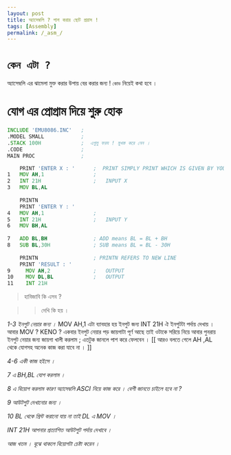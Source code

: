 ```yaml
---
layout: post
title: অ্যাসেম্বলি ? পাশ করার ছোট প্রয়াস ! 
tags: [Assembly]
permalink: /_asm_/
---
```


# `কেন এটা ?`
অ্যাসেম্বলি এর ঝামেলা মুক্ত করার উপায় বের করার জন্য ! `কোড` নিয়েই কথা হবে । 

# যোগ এর প্রোগ্রাম দিয়ে শুরু হোক
```asm
INCLUDE 'EMU8086.INC'   ;
.MODEL SMALL            ;
.STACK 100H             ;  এগুলু ফরয ! মুখস্ত করে নেন ।
.CODE                   ;
MAIN PROC               ; 

    PRINT 'ENTER X : '      ;  PRINT SIMPLY PRINT WHICH IS GIVEN BY YOU 
1   MOV AH,1                ;
2   INT 21H                 ;   INPUT X
3   MOV BL,AL
    
    PRINTN 
    PRINT 'ENTER Y : '
4   MOV AH,1                ;  
5   INT 21H                 ;   INPUT Y
6   MOV BH,AL
    
7   ADD BL,BH               ; ADD means BL = BL + BH 
8   SUB BL,30H              ; SUB means BL = BL - 30H
    
    PRINTN                  ; PRINTN REFERS TO NEW LINE
    PRINT 'RESULT : '
9     MOV AH,2              ;   OUTPUT 
10    MOV DL,BL             ;   OUTPUT 
11    INT 21H
```
> হাবিজাবি কি এসব ? 
 
>> দেখি কি হয় । 

*1-3 ইনপুট নেয়ার জন্য ।* 
MOV AH,1 এটা ব্যাবহার হয়  ইনপুট  জন্য INT 21H ঐ ইনপুটটা পর্দায় দেখায় ।
আবার MOV ? KENO ? একবার ইনপুট নেয়ার পড় জায়গাটা পূর্ণ আছে তাই ওটাকে সরিয়ে নিয়ে আবার পুনরায় ইনপুট নেয়ার জন্য জায়গা খালী করলাম ;
এতটুক জানলে পাশ করে ফেলবেন । [[ আরও বলতে গেলে AH ,AL থেকে যোগসহ অনেক কাজ করা যাবে না । ]]
 
*4-6 একী কাজ হইসে ।*

*7 এ BH,BL যোগ করলাম ।*

*8 এ বিয়োগ করলাম কারণ অ্যাসেম্বলি ASCI নিয়ে কাজ করে । বেশী জানতে চাইলে হবে না ?*

*9 আউটপুট দেখানোর জন্য ।*

*10 BL থেকে প্রিন্ট করানো যায় না তাই DL এ MOV ।*

*INT 21H আপনার প্রত্যাশিত  আউটপুট পর্দায় দেখাবে ।*

*আজ খতম । বূঝে থাকলে বিয়োগটা চেষ্টা করেন ।*
